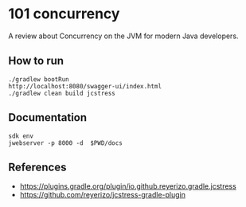 # 101 concurrency

A review about Concurrency on the JVM for modern Java developers.

## How to run

```
./gradlew bootRun
http://localhost:8080/swagger-ui/index.html
./gradlew clean build jcstress
```

## Documentation

```
sdk env
jwebserver -p 8000 -d  $PWD/docs
```

## References

- https://plugins.gradle.org/plugin/io.github.reyerizo.gradle.jcstress
- https://github.com/reyerizo/jcstress-gradle-plugin
